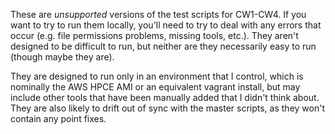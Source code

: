 These are _unsupported_ versions of the test scripts for CW1-CW4.
If you want to try to run them locally, you'll need to try to
deal with any errors that occur (e.g. file permissions problems,
missing tools, etc.). They aren't designed to be difficult to
run, but neither are they necessarily easy to run (though maybe
they are).

They are designed to run only in an environment that I control,
which is nominally the AWS HPCE AMI or an equivalent vagrant
install, but may include other tools that have been manually added
that I didn't think about. They are also likely to drift out of sync
with the master scripts, as they won't contain any point fixes.
